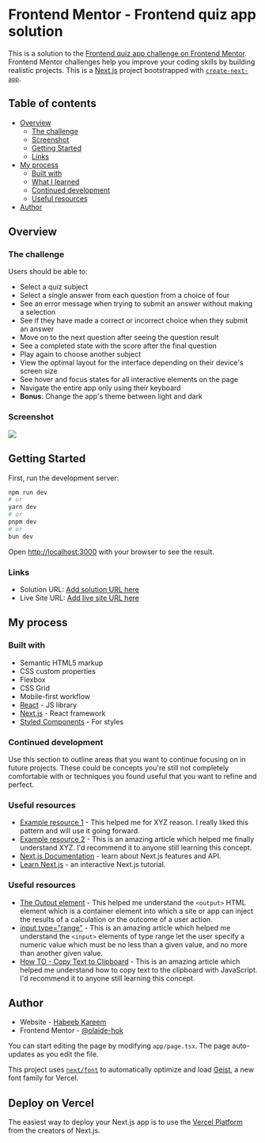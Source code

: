 # Frontend Mentor - Frontend quiz app solution

This is a solution to the [Frontend quiz app challenge on Frontend Mentor](https://www.frontendmentor.io/challenges/frontend-quiz-app-BE7xkzXQnU). Frontend Mentor challenges help you improve your coding skills by building realistic projects. This is a [Next.js](https://nextjs.org) project bootstrapped with [`create-next-app`](https://nextjs.org/docs/app/api-reference/cli/create-next-app).

## Table of contents

-   [Overview](#overview)
    -   [The challenge](#the-challenge)
    -   [Screenshot](#screenshot)
    -   [Getting Started](#getting-started)
    -   [Links](#links)
-   [My process](#my-process)
    -   [Built with](#built-with)
    -   [What I learned](#what-i-learned)
    -   [Continued development](#continued-development)
    -   [Useful resources](#useful-resources)
-   [Author](#author)

## Overview

### The challenge

Users should be able to:

-   Select a quiz subject
-   Select a single answer from each question from a choice of four
-   See an error message when trying to submit an answer without making a selection
-   See if they have made a correct or incorrect choice when they submit an answer
-   Move on to the next question after seeing the question result
-   See a completed state with the score after the final question
-   Play again to choose another subject
-   View the optimal layout for the interface depending on their device's screen size
-   See hover and focus states for all interactive elements on the page
-   Navigate the entire app only using their keyboard
-   **Bonus**: Change the app's theme between light and dark

### Screenshot

![](./screenshot.jpg)

## Getting Started

First, run the development server:

```bash
npm run dev
# or
yarn dev
# or
pnpm dev
# or
bun dev
```

Open [http://localhost:3000](http://localhost:3000) with your browser to see the result.

### Links

-   Solution URL: [Add solution URL here](https://your-solution-url.com)
-   Live Site URL: [Add live site URL here](https://your-live-site-url.com)

## My process

### Built with

-   Semantic HTML5 markup
-   CSS custom properties
-   Flexbox
-   CSS Grid
-   Mobile-first workflow
-   [React](https://reactjs.org/) - JS library
-   [Next.js](https://nextjs.org/) - React framework
-   [Styled Components](https://styled-components.com/) - For styles

### Continued development

Use this section to outline areas that you want to continue focusing on in future projects. These could be concepts you're still not completely comfortable with or techniques you found useful that you want to refine and perfect.

### Useful resources

-   [Example resource 1](https://www.example.com) - This helped me for XYZ reason. I really liked this pattern and will use it going forward.
-   [Example resource 2](https://www.example.com) - This is an amazing article which helped me finally understand XYZ. I'd recommend it to anyone still learning this concept.
-   [Next.js Documentation](https://nextjs.org/docs) - learn about Next.js features and API.
-   [Learn Next.js](https://nextjs.org/learn) - an interactive Next.js tutorial.

### Useful resources

-   [The Output element](https://developer.mozilla.org/en-US/docs/Web/HTML/Element/output) - This helped me understand the `<output>` HTML element which is a container element into which a site or app can inject the results of a calculation or the outcome of a user action.
-   [input type="range"](https://developer.mozilla.org/en-US/docs/Web/HTML/Element/input/range) - This is an amazing article which helped me understand the `<input>` elements of type range let the user specify a numeric value which must be no less than a given value, and no more than another given value.
-   [How TO - Copy Text to Clipboard](https://www.w3schools.com/howto/howto_js_copy_clipboard.asp) - This is an amazing article which helped me understand how to copy text to the clipboard with JavaScript. I'd recommend it to anyone still learning this concept.

## Author

-   Website - [Habeeb Kareem](https://habeeb-dev.netlify.app)
-   Frontend Mentor - [@olaide-hok](https://www.frontendmentor.io/profile/olaide-hok)

You can start editing the page by modifying `app/page.tsx`. The page auto-updates as you edit the file.

This project uses [`next/font`](https://nextjs.org/docs/app/building-your-application/optimizing/fonts) to automatically optimize and load [Geist](https://vercel.com/font), a new font family for Vercel.

## Deploy on Vercel

The easiest way to deploy your Next.js app is to use the [Vercel Platform](https://vercel.com/new?utm_medium=default-template&filter=next.js&utm_source=create-next-app&utm_campaign=create-next-app-readme) from the creators of Next.js.
